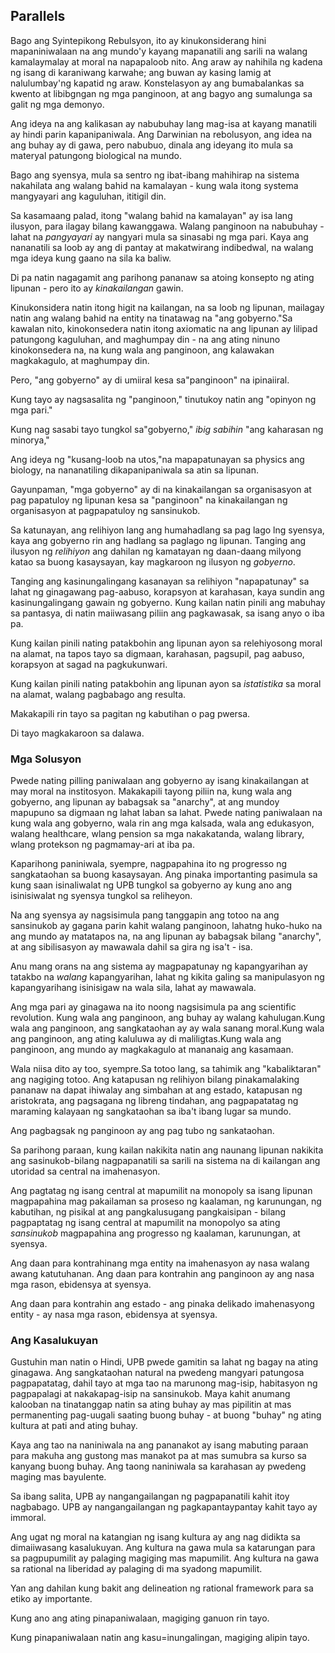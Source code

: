 ## Parallels

Bago ang Syintepikong Rebulsyon, ito ay kinukonsiderang hini mapaniniwalaan na ang mundo'y kayang mapanatili ang sarili na walang kamalaymalay at moral na napapaloob nito. Ang araw ay nahihila ng kadena ng isang di karaniwang karwahe; ang buwan ay kasing lamig at nalulumbay'ng kapatid ng araw. Konstelasyon ay ang bumabalankas sa kwento at libibgngan ng mga panginoon, at ang bagyo ang sumalunga sa galit ng mga demonyo.

Ang ideya na ang kalikasan ay nabubuhay lang mag-isa at kayang manatili ay hindi parin kapanipaniwala. Ang Darwinian na rebolusyon, ang idea na ang buhay ay di gawa, pero nabubuo, dinala ang ideyang ito mula sa materyal patungong biological na mundo.

Bago ang syensya, mula sa sentro ng ibat-ibang mahihirap na sistema nakahilata ang walang bahid na kamalayan - kung wala itong systema mangyayari ang kaguluhan, ititigil din.

Sa kasamaang palad, itong "walang bahid na kamalayan" ay isa lang ilusyon, para ilagay bilang kawanggawa. Walang panginoon na nabubuhay - lahat na *pangyayari* ay nangyari mula sa sinasabi ng mga pari. Kaya ang nananatili sa loob ay ang di pantay at makatwirang indibedwal, na walang mga ideya kung gaano na sila ka baliw.

Di pa natin nagagamit ang parihong pananaw sa atoing konsepto ng ating lipunan - pero ito ay *kinakailangan* gawin.

Kinukonsidera natin itong higit na kailangan, na sa loob ng lipunan, mailagay natin ang walang bahid na entity na tinatawag na "ang gobyerno."Sa kawalan nito, kinokonsedera natin itong axiomatic na ang lipunan ay lilipad patungong kaguluhan, and maghumpay din - na ang ating ninuno kinokonsedera na, na kung wala ang panginoon, ang kalawakan magkakagulo, at maghumpay din.

Pero, "ang gobyerno" ay di umiiral kesa sa"panginoon" na ipinaiiral.

Kung tayo ay nagsasalita ng "panginoon," tinutukoy natin ang "opinyon ng mga pari."

Kung nag sasabi tayo tungkol sa"gobyerno," *ibig sabihin* "ang kaharasan ng minorya,"

Ang ideya ng "kusang-loob na utos,"na mapapatunayan sa physics ang biology, na nananatiling dikapanipaniwala sa atin sa lipunan.

Gayunpaman, "mga gobyerno" ay di na kinakailangan sa organisasyon at pag papatuloy ng lipunan kesa sa "panginoon" na kinakailangan ng organisasyon at pagpapatuloy ng sansinukob.

Sa katunayan, ang relihiyon lang ang humahadlang sa pag lago lng syensya, kaya ang gobyerno rin ang hadlang sa paglago ng lipunan. Tanging ang ilusyon ng *relihiyon* ang dahilan ng kamatayan ng daan-daang milyong katao sa buong kasaysayan, kay magkaroon ng ilusyon ng *gobyerno*.

Tanging ang kasinungalingang kasanayan sa relihiyon "napapatunay" sa lahat ng ginagawang pag-aabuso, korapsyon at karahasan, kaya sundin ang kasinungalingang gawain ng gobyerno. Kung kailan natin pinili ang mabuhay sa pantasya, di natin maiiwasang piliin ang pagkawasak, sa isang anyo o iba pa.

Kung kailan pinili nating patakbohin ang lipunan ayon sa relehiyosong moral na alamat, na tapos tayo sa digmaan, karahasan, pagsupil, pag aabuso, korapsyon at sagad na pagkukunwari.

Kung kailan pinili nating patakbohin ang lipunan ayon sa *istatistika* sa moral na alamat, walang pagbabago ang resulta.

Makakapili rin tayo sa pagitan ng kabutihan o pag pwersa.

Di tayo magkakaroon sa dalawa. 

### Mga Solusyon

Pwede nating pilling paniwalaan ang gobyerno ay isang kinakailangan at may moral na institosyon. Makakapili tayong piliin na, kung wala ang gobyerno, ang lipunan ay babagsak sa "anarchy", at ang mundoy mapupuno sa digmaan ng lahat laban sa lahat. Pwede nating paniwalaan na kung wala ang gobyerno, wala rin ang mga kalsada, wala ang edukasyon, walang healthcare, wlang pension sa mga nakakatanda, walang library, wlang protekson ng pagmamay-ari at iba pa.

Kaparihong paniniwala, syempre, nagpapahina ito ng progresso ng sangkataohan sa buong kasaysayan. Ang pinaka importanting pasimula sa kung saan isinaliwalat ng UPB tungkol sa gobyerno ay kung ano ang isinisiwalat ng syensya tungkol sa reliheyon.

Na ang syensya ay nagsisimula pang tanggapin ang totoo na ang sansinukob ay gagana parin kahit walang panginoon, lahatng huko-huko na ang mundo ay matatapos na, na ang lipunan ay babagsak bilang "anarchy", at ang sibilisasyon ay mawawala dahil sa gira ng isa't - isa.

Anu mang orans na ang sistema ay magpapatunay ng kapangyarihan ay tatakbo na *walang* kapangyarihan, lahat ng kikita galing sa manipulasyon ng kapangyarihang isinisigaw na wala sila, lahat ay mawawala.

Ang mga pari ay ginagawa na ito noong nagsisimula pa ang scientific revolution. Kung wala ang panginoon, ang buhay ay walang kahulugan.Kung wala ang panginoon, ang sangkataohan ay ay wala sanang moral.Kung wala ang panginoon, ang ating kaluluwa ay di maliligtas.Kung wala ang panginoon, ang mundo ay magkakagulo at mananaig ang kasamaan.

Wala niisa dito ay too, syempre.Sa totoo lang, sa tahimik ang "kabaliktaran" ang nagiging totoo. Ang katapusan ng relihiyon bilang pinakamalaking pananaw na dapat ihiwalay ang simbahan at ang estado, katapusan ng aristokrata, ang pagsagana ng libreng tindahan, ang pagpapatatag ng maraming kalayaan ng sangkataohan sa iba't ibang lugar sa mundo.

Ang pagbagsak ng panginoon ay ang pag tubo ng sankataohan.

Sa parihong paraan, kung kailan nakikita natin ang naunang lipunan nakikita ang sasinukob-bilang nagpapanatili sa sarili na sistema na di kailangan ang utoridad sa central na imahenasyon.

Ang pagtatag ng isang central at mapumilit na monopoly sa isang lipunan magpapahina mag pakailaman sa proseso ng kaalaman, ng karunungan, ng kabutihan, ng pisikal at ang pangkalusugang pangkaisipan - bilang pagpaptatag ng isang central at mapumilit na monopolyo sa ating *sansinukob* magpapahina ang progresso ng kaalaman, karunungan, at syensya.

Ang daan para kontrahinang mga entity na imahenasyon ay nasa walang awang katutuhanan. Ang daan para kontrahin ang panginoon ay ang nasa mga rason, ebidensya at syensya.

Ang daan para kontrahin ang estado - ang pinaka delikado imahenasyong entity - ay nasa  mga rason, ebidensya at syensya.


### Ang Kasalukuyan

Gustuhin man natin o Hindi, UPB pwede gamitin sa lahat ng bagay na ating ginagawa. Ang sangkataohan natural na pwedeng mangyari patungosa pagpapatatag, dahil tayo at mga tao na marunong mag-isip, habitasyon ng pagpapalagi at nakakapag-isip na sansinukob. Maya kahit anumang kalooban na tinatanggap natin sa ating buhay  ay mas pipilitin at mas permanenting pag-uugali saating buong buhay - at buong "buhay" ng ating kultura at pati and ating buhay.

Kaya ang tao na naniniwala na ang pananakot ay isang mabuting paraan para makuha ang gustong mas manakot pa at mas sumubra sa kurso sa kanyang buong buhay. Ang taong naniniwala sa karahasan ay pwedeng maging mas bayulente.

Sa ibang salita, UPB ay nangangailangan ng pagpapanatili kahit itoy nagbabago. UPB ay nangangailangan ng pagkapantaypantay kahit tayo ay immoral.

Ang ugat ng moral na katangian ng isang kultura ay ang nag didikta sa dimaiiwasang kasalukuyan. Ang kultura na gawa mula sa katarungan para sa pagpupumilit ay palaging magiging mas mapumilit. Ang kultura na gawa sa rational na liberidad ay palaging di ma syadong mapumilit.

Yan ang dahilan kung bakit ang delineation ng rational framework para sa etiko ay importante.

Kung ano ang ating pinapaniwalaan, magiging ganuon rin tayo.

Kung pinapaniwalaan natin ang kasu=inungalingan, magiging alipin tayo.
